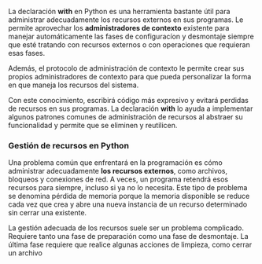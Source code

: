 La declaración **with** en Python es una herramienta bastante útil para administrar adecuadamente los recursos externos en sus programas. Le permite aprovechar los **administradores de contexto** existente para manejar automáticamente las fases de configuracíon y desmontaje siempre que esté tratando con recursos externos o con operaciones que requieran esas fases.

Además, el protocolo de administración de contexto le permite crear sus propios administradores de contexto para que pueda personalizar la forma en que maneja los recursos del sistema.

Con este conocimiento, escribirá código más expresivo y evitará perdidas de recursos en sus programas. La declaración **with** lo ayuda a implementar algunos patrones comunes de administración de recursos al abstraer su funcionalidad y permite que se eliminen y reutilicen.  

### Gestión de recursos en Python

Una problema común que enfrentará en la programación es cómo administrar adecuadamente **los recursos externos**, como archivos, bloqueos y conexiones de red. A veces, un programa retendrá esos recursos para siempre, incluso si ya no lo necesita. Este tipo de problema se denomina pérdida de memoria porque la memoria disponible se reduce cada vez que crea y abre una nueva instancia de un recurso determinado sin cerrar una existente.  

La gestión adecuada de los recursos suele ser un problema complicado. Requiere tanto una fase de preparación como una fase de desmontaje. La última fase requiere que realice algunas acciones de limpieza, como cerrar un archivo
